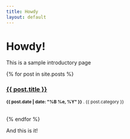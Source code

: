 ```yaml
---
title: Howdy
layout: default
---
```


# Howdy!

This is a sample introductory page

{% for post in site.posts %}	
    <h3><a href="{{ post.url }}">{{ post.title }}</a></h3>
    <p><small><strong>{{ post.date | date: "%B %e, %Y" }}</strong> . {{ post.category }}</small></p>			
{% endfor %}	

And this is it!
